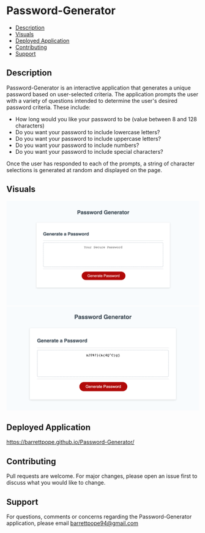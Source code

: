 # Password-Generator

* [Description](#description)
* [Visuals](#visuals)
* [Deployed Application](#deployed)
* [Contributing](#contributing)
* [Support](#support)

## Description 
Password-Generator is an interactive application that generates a unique password based on user-selected criteria. The application prompts the user with a variety of questions intended to determine the user's desired password criteria. These include: 

* How long would you like your password to be (value between 8 and 128 characters)
* Do you want your password to include lowercase letters?
* Do you want your password to include uppercase letters?
* Do you want your password to include numbers?
* Do you want your password to include special characters?

Once the user has responded to each of the prompts, a string of character selections is generated at random and displayed on the page. 

## Visuals
![](Assets/pw1.png)
![](Assets/pw2.png)

## Deployed Application
https://barrettpope.github.io/Password-Generator/

## Contributing
Pull requests are welcome. For major changes, please open an issue first to discuss what you would like to change.

## Support
For questions, comments or concerns regarding the Password-Generator application, please email barrettpope94@gmail.com

